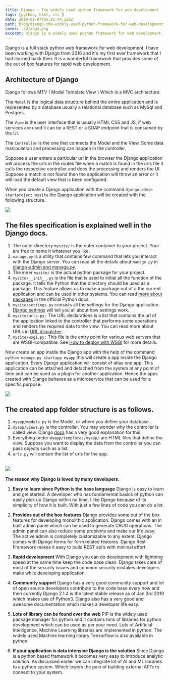 ```yaml
---
title: Django – The widely used python framework for web development
tags: [python, html, css ]
date: 2019-01-07T05:25:44.226Z
path: blog/django-the-widely-used-python-framework-for-web-development
cover: ./django.png
excerpt: Django is a widely used python framework for web development. Learn what makes django so popular for backend development and why many startups and Tech giants prefer Django.
---
```


Django is a full stack python web framework for web development. I have been working with Django from 2016 and it's my first ever framework that I had learned back then. It is a wonderful framework that provides some of the out of box features for rapid web development.

## Architecture of Django

Django follows MTV ( Model Template View ) Which is a MVC architecture.

The `Model` is the logical data structure behind the entire application and is represented by a database usually a relational database such as MySql and Postgres.

The `View` is the user interface that is usually HTML CSS and JS, if web services are used it can be a REST or a SOAP endpoint that is consumed by the UI.

The `Controller` is the one that connects the Model and the View. Some data manipulation and processing can happen in the  controller.

Suppose a user enters a particular url in the browser the Django application will process the urls in the routes file when a match is found in the urls file it calls the respective controller and does the processing and renders the UI. Suppose a match is not found then the application will throw an error or it will load the default view that is been configured.

When you create a Django application with the command `django-admin startproject mysite` the Django application will be created with the following structure.

![](./django-folder.png)

## The files specification is explained well in the Django docs.

1. The outer directory `mysite/` is the outer container to your project. Your are free to name it whatever you like.
2. `manage.py` is a utility that contains few command that lets you interact with the Django server. You can read all the details about `manage.py` in [django-admin and manage.py](https://docs.djangoproject.com/en/2.1/ref/django-admin/).
3. The inner `mysite/` is the actual python package for your project.
4. `mysite/__init__.py` is the file that is used to initial all the function of the package. It tells the Python that the directory should be used as a package. This feature allows us to make a package out of a the current application and can be used in other systems. You can read [more about packages](https://docs.python.org/3/tutorial/modules.html#tut-packages) in the official Python docs.
5. `mysite/settings.py` consists all the settings for the Django application. [Django settings](https://docs.djangoproject.com/en/2.1/topics/settings/) will tell you all about how settings work.
6. `mysite/urls.py:` The URL declarations is a list that contains the url of the application linked to the controller  that performs some operations and renders the required data to the view. You can read more about URLs in [URL dispatcher](https://docs.djangoproject.com/en/2.1/topics/http/urls/).
7. `mysite/wsgi.py:` This file is the entry point for various web servers that are WSGI-compatible. See [How to deploy with WSGI](https://docs.djangoproject.com/en/2.1/howto/deployment/wsgi/) for more details.

Now create an app inside the Django app with the help of the command `python manage.py startapp myapp` this will create a app inside the Django application. Every Django application will consist of atlas one app. This application can be attached and detached from the system at any point of time and can be sued as a plugin for another application. Hence the apps created with Django behaves as a microservice that can be used for a specific purpose.

![](./django-app.png)

## The created app folder structure is as follows.

1. `myapp/models.py` is the Model, or where you define your database.
2. `myapp/views.py` is the controller. You may wonder why the controller is called view. Django [docs](https://docs.djangoproject.com/en/1.11/faq/general/#django-appears-to-be-a-mvc-framework-but-you-call-the-controller-the-view-and-the-view-the-template-how-come-you-don-t-use-the-standard-names) has a very good explanation for this.
3. Everything under `myapp/templates/myapp/` are HTML files that define the view. Suppose you want to display the data from the controller you can pass objects such as a list.
4. `urls.py` will contain the list of urls for the app.

![](./django-files.png)
--
**The reason why Django is loved by many developers.**

1. **Easy to learn since Python is the base language** Django is easy to learn and get started. A developer who has fundamental basics of python can easily pick up Django within no time. I like Django because of its simplicity of how it is built. With just a few lines of code you can do a lot.

2. **Provides out of the box features** Django provides some out of the box features for developing monolithic application. Django comes with an in built admin panel which can be used to generate CRUD operations. The admin panel can also reduce some problems and make our life easy. The active admin is completely customizable to any extent. Django comes with Django forms for form related features. Django Rest Framework makes it easy to build REST api’s with minimal effort.

3. **Rapid development** With Django you can do development with lightning speed at the same time keep the code base clean. Django takes care of most of the security issues and common security mistakes developers make while developing application.

4. **Community support** Django has a very good community support and lot of open source developers contribute to the code base every now and then currently Django 2.1.4 is the latest stable release as of Jan 3rd 2019 which makes use of Python3. Django also has a very good and awesome documentation which makes a developer life easy.

5. **Lots of library can be found over the web** PIP is the widely used package manager for python and it contains tons of libraries for python development which can be used as per your need. Lots of Artificial Intelligence, Machine Learning libraries are implemented in python. The widely used Machine learning library Tensorflow is also available in python.

6. **If your application is data intensive Django is the solution** Since Django is a python based framework it becomes very easy to introduce analytic solution. As discussed earlier we can integrate lot of AI and ML libraries to a python system. Which lowers the pain of building external API’s to connect to your system.
